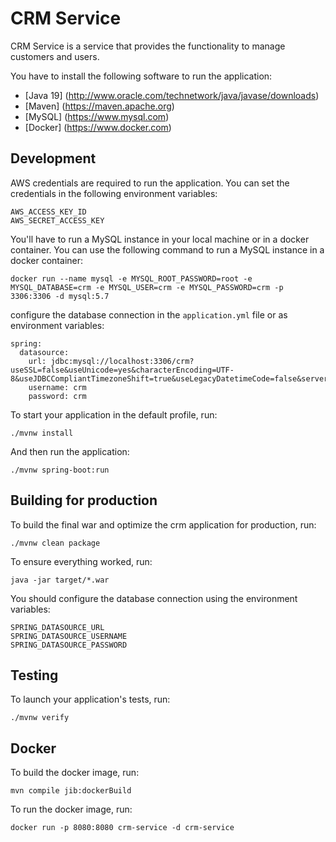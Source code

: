 # CRM Service
CRM Service is a service that provides the functionality to manage customers and users.

You have to install the following software to run the application:

- [Java 19] (http://www.oracle.com/technetwork/java/javase/downloads)
- [Maven] (https://maven.apache.org)
- [MySQL] (https://www.mysql.com)
- [Docker] (https://www.docker.com)

## Development

AWS credentials are required to run the application. You can set the credentials in the following environment variables:

```
AWS_ACCESS_KEY_ID
AWS_SECRET_ACCESS_KEY
```

You'll have to run a MySQL instance in your local machine or in a docker container. You can use the following command to run a MySQL instance in a docker container:

```
docker run --name mysql -e MYSQL_ROOT_PASSWORD=root -e MYSQL_DATABASE=crm -e MYSQL_USER=crm -e MYSQL_PASSWORD=crm -p 3306:3306 -d mysql:5.7
```

configure the database connection in the `application.yml` file or as environment variables:

```
spring:
  datasource:
    url: jdbc:mysql://localhost:3306/crm?useSSL=false&useUnicode=yes&characterEncoding=UTF-8&useJDBCCompliantTimezoneShift=true&useLegacyDatetimeCode=false&serverTimezone=UTC
    username: crm
    password: crm
```

To start your application in the default profile, run:

```
./mvnw install
```

And then run the application:

```
./mvnw spring-boot:run
```

## Building for production

To build the final war and optimize the crm application for production, run:

```
./mvnw clean package
```

To ensure everything worked, run:

```
java -jar target/*.war
```
You should configure the database connection using the environment variables:

```
SPRING_DATASOURCE_URL
SPRING_DATASOURCE_USERNAME
SPRING_DATASOURCE_PASSWORD
```

## Testing

To launch your application's tests, run:

```
./mvnw verify
```

## Docker

To build the docker image, run:

```
mvn compile jib:dockerBuild
```

To run the docker image, run:

```
docker run -p 8080:8080 crm-service -d crm-service
```


